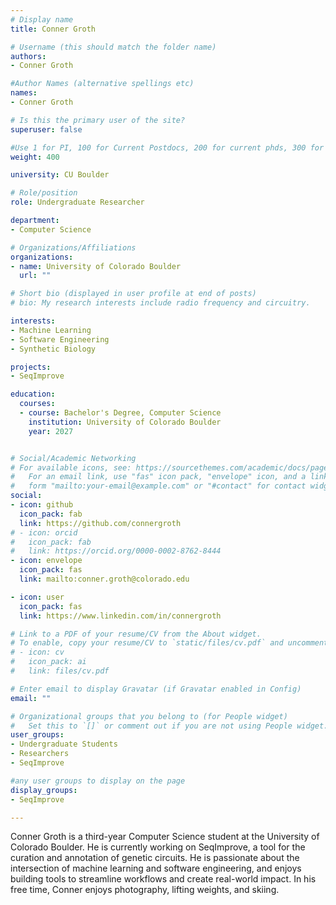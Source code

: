```yaml
---
# Display name
title: Conner Groth

# Username (this should match the folder name)
authors:
- Conner Groth

#Author Names (alternative spellings etc)
names:
- Conner Groth

# Is this the primary user of the site?
superuser: false

#Use 1 for PI, 100 for Current Postdocs, 200 for current phds, 300 for current masters, 400 for current undergrads, 800 for alum postdocs, 810 for alum phds, 820 for alum masters, and 830 for alum undergrads, 900 for tools, 1000 for projects
weight: 400

university: CU Boulder

# Role/position
role: Undergraduate Researcher

department:
- Computer Science

# Organizations/Affiliations
organizations:
- name: University of Colorado Boulder
  url: ""

# Short bio (displayed in user profile at end of posts)
# bio: My research interests include radio frequency and circuitry.

interests:
- Machine Learning
- Software Engineering
- Synthetic Biology

projects:
- SeqImprove

education:
  courses:
  - course: Bachelor's Degree, Computer Science
    institution: University of Colorado Boulder
    year: 2027


# Social/Academic Networking
# For available icons, see: https://sourcethemes.com/academic/docs/page-builder/#icons
#   For an email link, use "fas" icon pack, "envelope" icon, and a link in the
#   form "mailto:your-email@example.com" or "#contact" for contact widget.
social:
- icon: github
  icon_pack: fab
  link: https://github.com/connergroth
# - icon: orcid
#   icon_pack: fab
#   link: https://orcid.org/0000-0002-8762-8444
- icon: envelope
  icon_pack: fas
  link: mailto:conner.groth@colorado.edu

- icon: user
  icon_pack: fas
  link: https://www.linkedin.com/in/connergroth

# Link to a PDF of your resume/CV from the About widget.
# To enable, copy your resume/CV to `static/files/cv.pdf` and uncomment the lines below.
# - icon: cv
#   icon_pack: ai
#   link: files/cv.pdf

# Enter email to display Gravatar (if Gravatar enabled in Config)
email: ""

# Organizational groups that you belong to (for People widget)
#   Set this to `[]` or comment out if you are not using People widget.
user_groups:
- Undergraduate Students
- Researchers
- SeqImprove

#any user groups to display on the page
display_groups:
- SeqImprove

---
```

Conner Groth is a third-year Computer Science student at the University of Colorado Boulder. He is currently working on SeqImprove, a tool for the curation and annotation of genetic circuits. He is passionate about the intersection of machine learning and software engineering, and enjoys building tools to streamline workflows and create real-world impact. In his free time, Conner enjoys photography, lifting weights, and skiing.